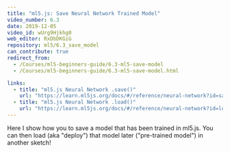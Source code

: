 ```yaml
---
title: "ml5.js: Save Neural Network Trained Model"
video_number: 6.3
date: 2019-12-05
video_id: wUrg9Hjkhg0
web_editor: RxDbDKGiG
repository: ml5/6.3_save_model
can_contribute: true
redirect_from:
  - /Courses/ml5-beginners-guide/6.3-ml5-save-model
  - /Courses/ml5-beginners-guide/6.3-ml5-save-model.html

links:
  - title: "ml5.js Neural Network .save()"
    url: "https://learn.ml5js.org/docs/#/reference/neural-network?id=save"
  - title: "ml5.js Neural Network .load()"
    url: "https://learn.ml5js.org/docs/#/reference/neural-network?id=load"
---
```

Here I show how you to save a model that has been trained in ml5.js. You can then load (aka "deploy") that model later ("pre-trained model") in another sketch!